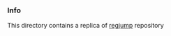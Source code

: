 ### Info

This directory contains a replica of [regjump](https://github.com/gregzakh/regjump) repository
